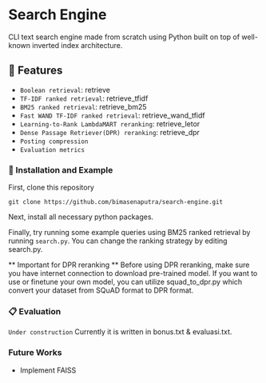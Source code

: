 # Search Engine

CLI text search engine made from scratch using Python built on top of well-known inverted index architecture.

## 🎨 Features
- `Boolean retrieval`: retrieve
- `TF-IDF ranked retrieval`: retrieve_tfidf
- `BM25 ranked retrieval`: retrieve_bm25
- `Fast WAND TF-IDF ranked retrieval`: retrieve_wand_tfidf
- `Learning-to-Rank LambdaMART reranking`: retrieve_letor
- `Dense Passage Retriever(DPR) reranking`: retrieve_dpr
- `Posting compression`
- `Evaluation metrics`

### 🐾 Installation and Example
First, clone this repository
```
git clone https://github.com/bimasenaputra/search-engine.git
```

Next, install all necessary python packages.

Finally, try running some example queries using BM25 ranked retrieval by running `search.py`.
You can change the ranking strategy by editing search.py.

** Important for DPR reranking **
Before using DPR reranking, make sure you have internet connection to download pre-trained model.
If you want to use or finetune your own model, you can utilize squad_to_dpr.py which convert your dataset from SQuAD format to DPR format.

### 📋 Evaluation
`Under construction`
Currently it is written in bonus.txt & evaluasi.txt.

### Future Works
- Implement FAISS
